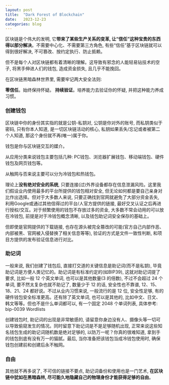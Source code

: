 ```yaml
---
layout: post
title:  "Dark Forest of Blockchain"
date:   2023-12-23
categories: blog
---
```


区块链是个伟大的发明, 它**带来了某些生产关系的变革, 让“信任”这种宝贵的东西得以部分解决**。不需要中心化、不需要第三方角色, 有些“信任”基于区块链就可以得到很好解决, 不可篡改、按约定执行、防止抵赖。

但不是每个人对区块链都有着清晰的理解。这导致有邪念的人能轻易钻技术的空子, 将黑手伸进人们的钱包, 造成资金损失, 且几乎不能挽回。

在区块链黑暗森林世界里, 需要牢记两大安全法则:

**零信任**。始终保持怀疑。
**持续验证**。培养能力去验证你的怀疑, 并把这种能力养成习惯。

### 创建钱包
区块链中你的身份其实指的就是公钥-私钥对, 公钥是你对外的账号, 而私钥类似于密码, 只有你本人知道, 是一切区块链活动的核心, 私钥如果丢失/忘记或者被第二个人知道, 那这个身份就不再(唯一)属于你。

钱包是你与区块链交互的媒介。

从应用分类来说钱包主要包括几种: PC钱包、浏览器扩展钱包、移动端钱包、硬件钱包及网页钱包等。

从触网与否来说主要可以分为冷钱包和热钱包。

理论上**没有绝对安全的系统**, 只要连接(过)外界设备都存在信息泄漏风险。这里我们假设业内使用最多的平台所提供的钱包相对安全, 但无论如何都是要自己亲身对比作出选择。但对于大多数人来说, 只要正确找到官网就避免了大部分资金丢失, 利用Google或通过其他信得过的平台/人官方提供的链接, 最好交叉认证之后再进行授权/交互。对于频繁使用的钱包不存放过多的资金, 大多数不常会动用的可以放在冷钱包, 前提是对于冷钱包概念清晰, 以及钱包助记词安全保存的基础上。

但即使是官网提供的下载链接, 也存在源头被完全篡改的可能(官方自己内部作恶、内部被黑、官网被入侵替换了相关信息等等), 验证的方式是文件一致性判断, 和项目方提供的发布验证信息进行对比。

### 助记词
一般来说, 我们创建了钱包后, 直接打交道的关键信息是助记词(而不是私钥), 毕竟助记词是方便人类记忆的。助记词是有标准约定的(如BIP39), 这就对助记词提了要求, 比如一般 12 个英文单词, 也可以是其他数量(3 的倍数), 不过不会超过 24 个单词, 要不然太复杂也就不助记了, 数量少于 12 的话, 安全性也不靠谱, 12、15、18、21、24 都好说。不过从业内习惯来说, 一般流行的是 12 位, 安全性足够, 有的硬件钱包安全标准更高。还有除了英文单词, 也可以是其他的, 比如中文、日文、韩文等等。但也不是什么单词都可以, 有一个固定 2048 个单词列表, 具体参考: bip-0039 Wordlists

创建钱包时, 助记词的出现是非常敏感的, 请留意你身边没有人、摄像头等一切可以导致偷窥发生的情况。同时留意下助记词是不是足够随机出现, 正常来说这些知名钱包生成的助记词随机数是绝对足够的, 以防万一呢？你真的很难知道, 拿到手的钱包到底有没有万一的猫腻。最后, 当你准备把该钱包当成冷钱包使用时, 确保钱包创建前和创建后永不触网。

### 自由
其他就不再多说了, 不可信的链接不要点, 助记词备份和使用也是一门艺术, **在区块链中犹如在黑暗森林, 尽可能久地隐藏自己的物理身份才能获得足够的自由**。
